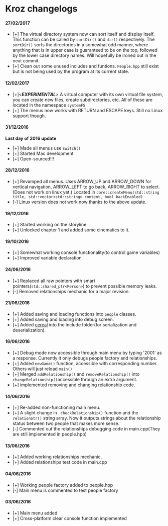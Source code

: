 Kroz changelogs
===============
#### 27/02/2017
 * [+] The virtual directory system now can sort itself and display itself. This function can be called by ```sortDir()``` and ```dir()``` respectively. The ```sortDir()``` sorts the directories in a somewhat odd manner, where anything that is in upper case is guaranteed to be on the top, followed by the lower case directory names. Will hopefully be ironed out in the next commit.
 * [+] Clean out some unused includes and funtions. ```People.hpp``` still exist but is not being used by the program at its current state.

#### 12/02/2017
 * [+]<***EXPERIMENTAL***> A virtual computer with its own virtual file system, you can create new files, create subdirectories, etc. All of these are located in the namespace ```systemFS```
 * [+] The menus now works with RETURN and ESCAPE keys. Still no Linux support though.

#### 31/12/2016
 **Last day of 2016 update**
 * [+] Made all menus use ```switch()```
 * [+] Started Mac development
 * [+] Open-sourced!!!

#### 28/12/2016
 * [+] Revamped all menus. Uses ARROW_UP and ARROW_DOWN for vertical navigation, ARROW_LEFT to go back, ARROW_RIGHT to select.(Does not work on linux yet.) Located in ```core::createMenu(std::string title, std::vector<std::string> content, bool backEnabled)```
 * [-] Linux version does not work now thanks to the above update.

#### 19/12/2016
 * [+] Started working on the storyline.
 * [+] Unlocked chapter 1 and added some cinematics to it.

#### 19/10/2016
 * [+] Somewhat working console functionality(to control game variables)
 * [+] Improved variable declaration

#### 24/06/2016
 * [+] Replaced all raw pointers with smart pointers(```std::shared_ptr<Person>```) to prevent possible memory leaks.
 * [-] Removed relationships mechanic for a major revision.

#### 21/06/2016
 * [+] Added saving and loading functions into ```people``` classes.
 * [+] Added saving and loading into debug screen.
 * [+] Added [cereal](http://uscilab.github.io/cereal/index.html "cereal documentation") into the include folder(for serialization and deserialization).

#### 16/06/2016
 * [+] Debug mode now accessible through main menu by typing '2001' as a response. Currently it only debugs people factory and relationships.
 * [+] Added ```newGame()``` function, accessible with corresponding number. Others will just reload ```main()```
 * [+] Merged ```addRelationship()``` and ```removeRelationship()``` into ```changeRelationship()```accessible through an extra argument.
 * [+] implemented removing and changing relationship code.

#### 14/06/2016
 * [+] Re-added non-functioning main menu.
 * [+] A slight change in ``` checkRelationship()``` function and the ```relationStr()``` string array. Now it outputs strings about the relationship status between two people that makes more sense.
 * [-] Commented out the relationships debugging code in main.cpp(They are still implemented in people.hpp)

#### 13/06/2016
 * [+] Added working relationships mechanic.
 * [+] Added relationships test code in main.cpp

#### 04/06/2016
 * [+] Working people factory added to people.hpp
 * [-] Main menu is commented to test people factory

#### 03/06/2016
 * [+] Main menu added
 * [+] Cross-platform clear console function implemented
